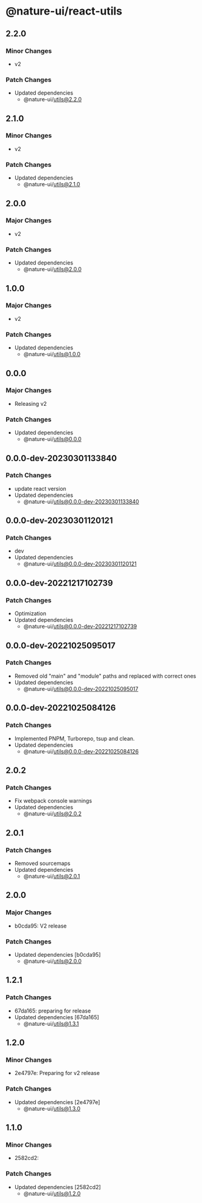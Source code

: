 # @nature-ui/react-utils

## 2.2.0

### Minor Changes

- v2

### Patch Changes

- Updated dependencies
  - @nature-ui/utils@2.2.0

## 2.1.0

### Minor Changes

- v2

### Patch Changes

- Updated dependencies
  - @nature-ui/utils@2.1.0

## 2.0.0

### Major Changes

- v2

### Patch Changes

- Updated dependencies
  - @nature-ui/utils@2.0.0

## 1.0.0

### Major Changes

- v2

### Patch Changes

- Updated dependencies
  - @nature-ui/utils@1.0.0

## 0.0.0

### Major Changes

- Releasing v2

### Patch Changes

- Updated dependencies
  - @nature-ui/utils@0.0.0

## 0.0.0-dev-20230301133840

### Patch Changes

- update react version
- Updated dependencies
  - @nature-ui/utils@0.0.0-dev-20230301133840

## 0.0.0-dev-20230301120121

### Patch Changes

- dev
- Updated dependencies
  - @nature-ui/utils@0.0.0-dev-20230301120121

## 0.0.0-dev-20221217102739

### Patch Changes

- Optimization
- Updated dependencies
  - @nature-ui/utils@0.0.0-dev-20221217102739

## 0.0.0-dev-20221025095017

### Patch Changes

- Removed old "main" and "module" paths and replaced with correct ones
- Updated dependencies
  - @nature-ui/utils@0.0.0-dev-20221025095017

## 0.0.0-dev-20221025084126

### Patch Changes

- Implemented PNPM, Turborepo, tsup and clean.
- Updated dependencies
  - @nature-ui/utils@0.0.0-dev-20221025084126

## 2.0.2

### Patch Changes

- Fix webpack console warnings
- Updated dependencies
  - @nature-ui/utils@2.0.2

## 2.0.1

### Patch Changes

- Removed sourcemaps
- Updated dependencies
  - @nature-ui/utils@2.0.1

## 2.0.0

### Major Changes

- b0cda95: V2 release

### Patch Changes

- Updated dependencies [b0cda95]
  - @nature-ui/utils@2.0.0

## 1.2.1

### Patch Changes

- 67da165: preparing for release
- Updated dependencies [67da165]
  - @nature-ui/utils@1.3.1

## 1.2.0

### Minor Changes

- 2e4797e: Preparing for v2 release

### Patch Changes

- Updated dependencies [2e4797e]
  - @nature-ui/utils@1.3.0

## 1.1.0

### Minor Changes

- 2582cd2:

### Patch Changes

- Updated dependencies [2582cd2]
  - @nature-ui/utils@1.2.0
